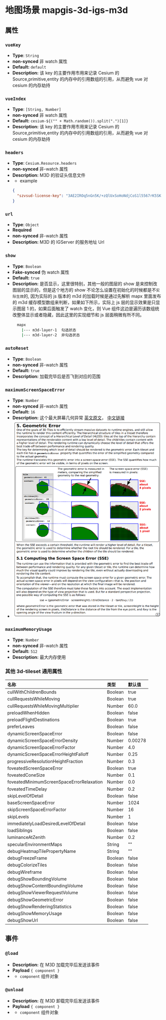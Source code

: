# 地图场景 mapgis-3d-igs-m3d

## 属性

### `vueKey`

- **Type**: `String`
- **non-synced** 非 watch 属性
- **Default:** `default`
- **Description:** 该 key 的主要作用市用来记录 Cesium 的 Source,primitive,entity 的内存中的引用数组的引用，从而避免 vue 对 cesium 的内存劫持

### `vueIndex`

- **Type**: `[String, Number]`
- **non-synced** 非 watch 属性
- **Default:** `cesium-${("" + Math.random()).split(".")[1]}`
- **Description:** 该 key 的主要作用市用来记录 Cesium 的 Source,primitive,entity 的内存中的引用数组的引用，从而避免 vue 对 cesium 的内存劫持

### `headers`

- **Type**: `Cesium.Resource.headers`
- **non-synced** 非-watch 属性
- **Description:** M3D 的验证头信息文件
- - example
  ```json
  {
    "szvsud-license-key": "3AE2IROq5nGn5K/+zQlUxSoHoNdjCoS1l5567rK5SKjHfRbQIvhtbInd7S9X6bFl"
  }
  ```

### `url`

- **Type**: `Object`
- **Required**
- **non-synced** 非-watch 属性
- **Description:** M3D 的 IGServer 的服务地址 Url

### `show`

- **Type**: `Boolean`
- **Fake-synced** 伪 watch 属性
- **Default:** `true`
- **Description:** 是否显示，这里很特别，其他一般的图层的 show 是来控制改图层的显示的，但是这个地方的 show 不论怎么设置在初始化的时候都是不`实际生效`的, 因为实际的 js 版本的 m3d 的加载时候是通过先解析 mapx 里面发布的 m3d 缓存模型数组来判断，如果如下所示，实际上 js 层的显示效果是只显示图层 1 的，如果后面触发了 watch 变化，则 Vue 组件这边是遍历该数组统改整体显示或者隐藏，因此这里的实现细节和 js 层面稍微有所不同。
  ```sh
    mapx
      |--- m3d-layer-1  勾选状态
      |--- m3d-layer-2  非勾选状态
  ```

### `autoReset`

- **Type**: `Boolean`
- **non-synced** 非-watch 属性
- **Default:** `true`
- **Description:** 加载完毕后是否飞到对应的范围

### `maximumScreenSpaceError`

- **Type**: `Number`
- **non-synced** 非-watch 属性
- **Default:** `16`
- **Description:** 这个最大屏幕几何异常 [英文原文](https://prismic-io.s3.amazonaws.com/cesium/5f705923-8ff1-410e-990a-0018157e8086_3d-tiles-overview.pdf)， [中文链接](https://www.cnblogs.com/onsummer/p/13357226.html)
- ![几何异常](./image/maximumScreenSpaceError.png)

### `maximumMemoryUsage`

- **Type**: `Number`
- **non-synced** 非-watch 属性
- **Default:** `512`
- **Description:** 最大内存使用

### 其他 3d-tileset 通用属性

| 名称                                      | 类型    | 默认值  |
| :---------------------------------------- | :------ | :------ |
| cullWithChildrenBounds                    | Boolean | true    |
| cullRequestsWhileMoving                   | Boolean | true    |
| cullRequestsWhileMovingMultiplier         | Number  | 60.0    |
| preloadWhenHidden                         | Boolean | false   |
| preloadFlightDestinations                 | Boolean | true    |
| preferLeaves                              | Boolean | false   |
| dynamicScreenSpaceError                   | Boolean | false   |
| dynamicScreenSpaceErrorDensity            | Number  | 0.00278 |
| dynamicScreenSpaceErrorFactor             | Number  | 4.0     |
| dynamicScreenSpaceErrorHeightFalloff      | Number  | 0.25    |
| progressiveResolutionHeightFraction       | Number  | 0.3     |
| foveatedScreenSpaceError                  | Boolean | true    |
| foveatedConeSize                          | Number  | 0.1     |
| foveatedMinimumScreenSpaceErrorRelaxation | Number  | 0.0     |
| foveatedTimeDelay                         | Number  | 0.2     |
| skipLevelOfDetail                         | Boolean | false   |
| baseScreenSpaceError                      | Number  | 1024    |
| skipScreenSpaceErrorFactor                | Number  | 16      |
| skipLevels                                | Number  | 1       |
| immediatelyLoadDesiredLevelOfDetail       | Boolean | false   |
| loadSiblings                              | Boolean | false   |
| luminanceAtZenith                         | Number  | 0.2     |
| specularEnvironmentMaps                   | String  | ""      |
| debugHeatmapTilePropertyName              | String  | ""      |
| debugFreezeFrame                          | Boolean | false   |
| debugColorizeTiles                        | Boolean | false   |
| debugWireframe                            | Boolean | false   |
| debugShowBoundingVolume                   | Boolean | false   |
| debugShowContentBoundingVolume            | Boolean | false   |
| debugShowViewerRequestVolume              | Boolean | false   |
| debugShowGeometricError                   | Boolean | false   |
| debugShowRenderingStatistics              | Boolean | false   |
| debugShowMemoryUsage                      | Boolean | false   |
| debugShowUrl                              | Boolean | false   |

## 事件

### `@load`

- **Description:** 在 M3D 加载完毕后发送该事件
- **Payload** `{ component }`
- - `component` 组件对象

### `@unload`

- **Description:** 在 M3D 卸载完毕后发送该事件
- **Payload** `{ component }`
- - `component` 组件对象
